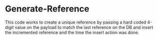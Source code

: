 # Generate-Reference
This code works to create a unique reference by passing a hard coded 4-digit value on the payload to match the last reference on the DB and insert the incremented reference and the time the insert action was done.
